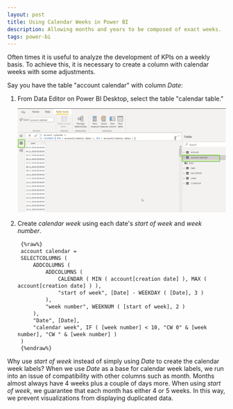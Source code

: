 ```yaml
---
layout: post
title: Using Calendar Weeks in Power BI
description: Allowing months and years to be composed of exact weeks.
tags: power-bi
---
```


Often times it is useful to analyze the development of KPIs on a weekly basis. To achieve this, it is necessary to create a column with calendar weeks with some adjustments.  

Say you have the table "account calendar" with column *Date*:

1. From Data Editor on Power BI Desktop, select the table "calendar table."

	![](/asset/screenshot/use-calendar-week-img01.png)

2. Create *calendar week* using each date's *start of week* and *week number*.	

		{%raw%}
		account calendar =
		SELECTCOLUMNS (
			ADDCOLUMNS (
				ADDCOLUMNS (
					CALENDAR ( MIN ( account[creation date] ), MAX ( account[creation date] ) ),
					"start of week", [Date] - WEEKDAY ( [Date], 3 )
				),
				"week number", WEEKNUM ( [start of week], 2 )
			),
			"Date", [Date],
			"calendar week", IF ( [week number] < 10, "CW 0" & [week number], "CW " & [week number] )
		)
		{%endraw%}

Why use *start of week* instead of simply using *Date* to create the calendar week labels? When we use *Date* as a base for calendar week labels, we run into an issue of compatibility with other columns such as month. Months almost always have 4 weeks plus a couple of days more.  When using *start of week*, we guarantee that each month has either 4 or 5 weeks. In this way, we prevent visualizations from displaying duplicated data.